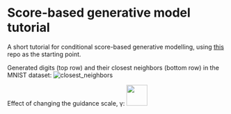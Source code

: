 # Score-based generative model tutorial

A short tutorial for conditional score-based generative modelling, using [this](https://github.com/mfkasim1/score-based-tutorial) repo as the starting point.

Generated digits (top row) and their closest neighbors (bottom row) in the MNIST dataset:
![closest_neighbors](https://github.com/user-attachments/assets/e219b50e-b5f0-4a1a-beaf-d2703196e07c)

Effect of changing the guidance scale, γ:
<img src="https://github.com/user-attachments/assets/9423c87e-8996-4d31-87ac-675a07baf701" width="48">
